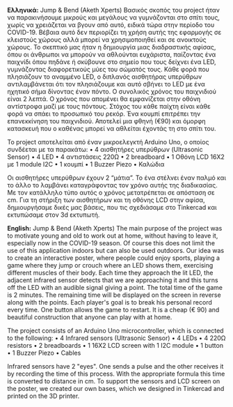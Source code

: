 **Ελληνικά:**
Jump & Bend (Aketh Xperts)
Βασικός σκοπός του  project ήταν να παρακινήσουμε μικρούς και μεγάλους να γυμνάζονται στο σπίτι τους, χωρίς να χρειάζεται να βγουν από αυτό, ειδικά τώρα στην περίοδο του COVID-19. Βέβαια αυτό δεν περιορίζει τη χρήση αυτής της εφαρμογής σε κλειστούς χώρους αλλά μπορεί να χρησιμοποιηθεί και σε ανοικτούς χώρους.
Το σκεπτικό μας ήταν η δημιουργία μιας διαδραστικής αφίσας, όπου οι  άνθρωποι να μπορούν να αθλούνται ευχάριστα, παίζοντας ένα παιχνίδι όπου πηδάνε ή σκύβουνε στο σημείο που τους δείχνει ένα  LED, γυμνάζοντας διαφορετικούς μύες του σώματός τους. Κάθε φορά που πλησιάζουν το αναμμένο LED, o διπλανός αισθητήρας υπερύθρων αντιλαμβάνεται ότι τον πλησιάζουμε και αυτό σβήνει το LED με ένα ηχητικό σήμα δίνοντας έναν πόντο. Ο συνολικός χρόνος του παιχνιδιού είναι 2 λεπτά. Ο χρόνος που απομένει θα εμφανίζεται στην οθόνη αντίστροφα μαζί με τους πόντους. Στόχος του κάθε παίχτη είναι κάθε φορά να σπάει το προσωπικό του ρεκόρ. Ένα κουμπί επιτρέπει την επανεκκίνηση του παιχνιδιού. Αποτελεί  μια φθηνή (€90) και όμορφη κατασκευή που ο καθένας μπορεί να αθλείται έχοντάς τη στο σπίτι του.

Το project αποτελείται από έναν μικροελεγκτή Arduino Uno, ο οποίος συνδέεται με τα παρακάτω:
•	4 αισθητήρες υπερύθρων (Ultrasonic Sensor)
•	4 LED 
•	4 αντιστάσεις 220Ω
•	2 breadboard
•	1 Οθόνη LCD 16X2 με 1 module I2C 
•	1 κουμπί
•	1 Buzzer Piezo
•	Καλώδια 

Οι αισθητήρες υπερύθρων έχουν 2 “μάτια”. Το ένα στέλνει έναν παλμό και το άλλο το λαμβάνει καταγράφοντας τον χρόνο αυτής της διαδικασίας. Με τον κατάλληλο τύπο αυτός ο χρόνος μετατρέπεται σε απόσταση σε cm.
Για τη στήριξη των αισθητήρων και τη οθόνης LCD στην αφίσα, δημιουργήσαμε δικές μας βάσεις, που τις σχεδιάσαμε στο Tinkercad και εκτυπώσαμε στον 3d εκτυπωτή.
 
 
**English:**
Jump & Bend (Aketh Xperts) The main purpose of the project was to motivate young and old to work out at home, without having to leave it, especially now in the COVID-19 season. Of course this does not limit the use of this application indoors but can also be used outdoors. Our idea was to create an interactive poster, where people could enjoy sports, playing a game where they jump or crouch where an LED shows them, exercising different muscles of their body. Each time they approach the lit LED, the adjacent infrared sensor detects that we are approaching it and this turns off the LED with an audible signal giving a point. The total time of the game is 2 minutes. The remaining time will be displayed on the screen in reverse along with the points. Each player's goal is to break his personal record every time. One button allows the game to restart. It is a cheap (€ 90) and beautiful construction that anyone can play with at home.

The project consists of an Arduino Uno microcontroller, which is connected to the following: • 4 Infrared sensors (Ultrasonic Sensor) • 4 LEDs • 4 220Ω resistors • 2 breadboards • 1 16X2 LCD screen with 1 I2C module • 1 button • 1 Buzzer Piezo • Cables

Infrared sensors have 2 "eyes". One sends a pulse and the other receives it by recording the time of this process. With the appropriate formula this time is converted to distance in cm. To support the sensors and LCD screen on the poster, we created our own bases, which we designed in Tinkercad and printed on the 3D printer.
